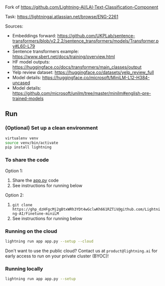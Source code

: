 Fork of https://github.com/Lightning-AI/LAI-Text-Classification-Component

Task: https://lightningai.atlassian.net/browse/ENG-2261

Sources:
- Embeddings forward: https://github.com/UKPLab/sentence-transformers/blob/v2.2.2/sentence_transformers/models/Transformer.py#L60-L79
- Sentence transformers example: https://www.sbert.net/docs/training/overview.html
- HF model outputs: https://huggingface.co/docs/transformers/main_classes/output
- Yelp review dataset: https://huggingface.co/datasets/yelp_review_full
- Model details: https://huggingface.co/microsoft/MiniLM-L12-H384-uncased
- Model details: https://github.com/microsoft/unilm/tree/master/minilm#english-pre-trained-models

## Run

### (Optional) Set up a clean environment

```bash
virtualenv venv
source venv/bin/activate
pip install lightning
```

### To share the code

Option 1:

1. Share the [app.py](/app.py) code
2. See instructions for running below

Option 2:

1. `git clone https://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@github.com/Lightning-AI/Finetune-miniLM`
2. See instructions for running below

### Running on the cloud

```bash
lightning run app app.py --setup --cloud
```

Don't want to use the public cloud? Contact us at `product@lightning.ai` for early access to run on your private cluster (BYOC)!


### Running locally

```bash
lightning run app app.py --setup
```
